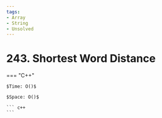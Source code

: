 ```yaml
---
tags:
- Array
- String
- Unsolved
---
```



# 243. Shortest Word Distance

=== "C++"

    $Time: O()$

    $Space: O()$

    ``` c++
    ```